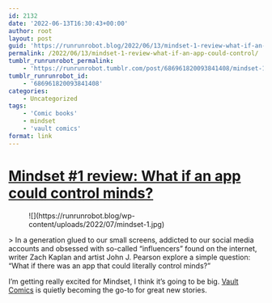 ```yaml
---
id: 2132
date: '2022-06-13T16:30:43+00:00'
author: root
layout: post
guid: 'https://runrunrobot.blog/2022/06/13/mindset-1-review-what-if-an-app-could-control/'
permalink: /2022/06/13/mindset-1-review-what-if-an-app-could-control/
tumblr_runrunrobot_permalink:
    - 'https://runrunrobot.tumblr.com/post/686961820093841408/mindset-1-review-what-if-an-app-could-control'
tumblr_runrunrobot_id:
    - '686961820093841408'
categories:
    - Uncategorized
tags:
    - 'Comic books'
    - mindset
    - 'vault comics'
format: link
---
```


# [Mindset #1 review: What if an app could control minds?](https://aiptcomics.com/2022/06/13/mindset-1-review/)

<figure class="wp-block-image size-full">![](https://runrunrobot.blog/wp-content/uploads/2022/07/mindset-1.jpg)</figure>> In a generation glued to our small screens, addicted to our social media accounts and obsessed with so-called “influencers” found on the internet, writer Zach Kaplan and artist John J. Pearson explore a simple question: “What if there was an app that could literally control minds?”

I’m getting really excited for Mindset, I think it’s going to be big. [Vault Comics](https://www.vaultcomics.com) is quietly becoming the go-to for great new stories.
